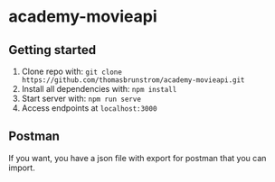 # academy-movieapi

## Getting started

1. Clone repo with: `git clone https://github.com/thomasbrunstrom/academy-movieapi.git`
1. Install all dependencies with: `npm install`
1. Start server with: `npm run serve`
1. Access endpoints at `localhost:3000`

## Postman

If you want, you have a json file with export for postman that you can import.
